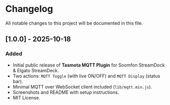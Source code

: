 # Changelog

All notable changes to this project will be documented in this file.

## [1.0.0] - 2025-10-18
### Added
- Initial public release of **Tasmota MQTT Plugin** for Soomfon StreamDock & Elgato StreamDeck.
- Two actions: `MQTT Toggle` (with live ON/OFF) and `MQTT Display` (status bar).
- Minimal MQTT over WebSocket client included (`lib/mqtt.min.js`).
- Screenshots and README with setup instructions.
- MIT License.
